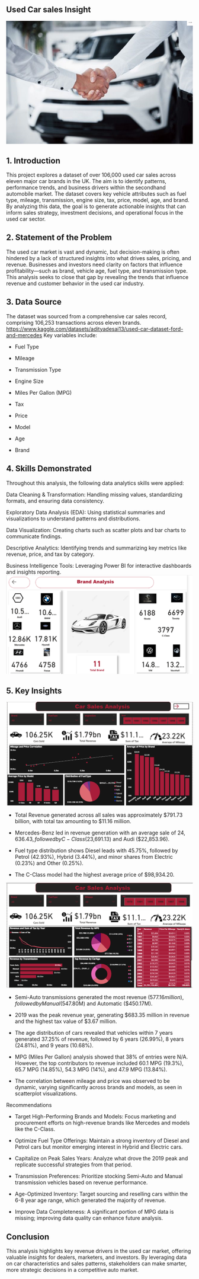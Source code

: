 ## Used Car sales Insight
![](Coverpage.png)

## 1. Introduction
This project explores a dataset of over 106,000 used car sales across eleven major car brands in the UK. The aim is to identify patterns, performance trends, and business drivers within the secondhand automobile market. The dataset covers key vehicle attributes such as fuel type, mileage, transmission, engine size, tax, price, model, age, and brand. By analyzing this data, the goal is to generate actionable insights that can inform sales strategy, investment decisions, and operational focus in the used car sector.

## 2. Statement of the Problem
The used car market is vast and dynamic, but decision-making is often hindered by a lack of structured insights into what drives sales, pricing, and revenue. Businesses and investors need clarity on factors that influence profitability—such as brand, vehicle age, fuel type, and transmission type. This analysis seeks to close that gap by revealing the trends that influence revenue and customer behavior in the used car industry.

## 3. Data Source
The dataset was sourced from a comprehensive car sales record, comprising 106,253 transactions across eleven brands.  https://www.kaggle.com/datasets/adityadesai13/used-car-dataset-ford-and-mercedes
 Key variables include:

- Fuel Type

- Mileage

- Transmission Type

- Engine Size

- Miles Per Gallon (MPG)

- Tax

- Price

- Model

- Age

- Brand

## 4. Skills Demonstrated
Throughout this analysis, the following data analytics skills were applied:

Data Cleaning & Transformation: Handling missing values, standardizing formats, and ensuring data consistency.

Exploratory Data Analysis (EDA): Using statistical summaries and visualizations to understand patterns and distributions.

Data Visualization: Creating charts such as scatter plots and bar charts to communicate findings.

Descriptive Analytics: Identifying trends and summarizing key metrics like revenue, price, and tax by category.

Business Intelligence Tools: Leveraging Power BI for interactive dashboards and insights reporting.
![](Overview.png)

## 5. Key Insights

![](Dashboard.png)

- Total Revenue generated across all sales was approximately $791.73 billion, with total tax amounting to $11.16 million.

- Mercedes-Benz led in revenue generation with an average sale of $24,636.43, followed by C-Class ($23,691.13) and Audi ($22,853.96).

- Fuel type distribution shows Diesel leads with 45.75%, followed by Petrol (42.93%), Hybrid (3.44%), and minor shares from Electric (0.23%) and Other (0.25%).

- The C-Class model had the highest average price of $98,934.20.

![](DashBoard2.png)

- Semi-Auto transmissions generated the most revenue ($577.16 million), followed by Manual ($547.80M) and Automatic ($450.17M).

- 2019 was the peak revenue year, generating $683.35 million in revenue and the highest tax value of $3.67 million.

- The age distribution of cars revealed that vehicles within 7 years generated 37.25% of revenue, followed by 6 years (26.99%), 8 years (24.81%), and 9 years (10.68%).

- MPG (Miles Per Gallon) analysis showed that 38% of entries were N/A. However, the top contributors to revenue included 60.1 MPG (19.3%), 65.7 MPG (14.85%), 54.3 MPG (14%), and 47.9 MPG (13.84%).

- The correlation between mileage and price was observed to be dynamic, varying significantly across brands and models, as seen in scatterplot visualizations.

Recommendations

- Target High-Performing Brands and Models: Focus marketing and procurement efforts on high-revenue brands like Mercedes and models like the C-Class.

- Optimize Fuel Type Offerings: Maintain a strong inventory of Diesel and Petrol cars but monitor emerging interest in Hybrid and Electric cars.

- Capitalize on Peak Sales Years: Analyze what drove the 2019 peak and replicate successful strategies from that period.

- Transmission Preferences: Prioritize stocking Semi-Auto and Manual transmission vehicles based on revenue performance.

- Age-Optimized Inventory: Target sourcing and reselling cars within the 6-8 year age range, which generated the majority of revenue.

- Improve Data Completeness: A significant portion of MPG data is missing; improving data quality can enhance future analysis.

## Conclusion

This analysis highlights key revenue drivers in the used car market, offering valuable insights for dealers, marketers, and investors. By leveraging data on car characteristics and sales patterns, stakeholders can make smarter, more strategic decisions in a competitive auto market.




